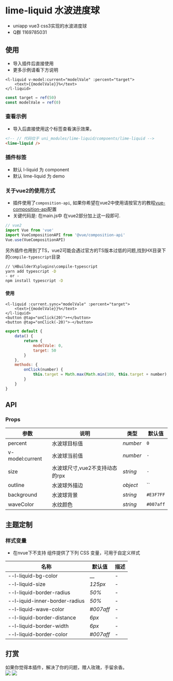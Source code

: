 # lime-liquid 水波进度球
- uniapp vue3 css3实现的水波进度球
- Q群 1169785031

## 使用
- 导入插件后直接使用
- 更多示例请看下方说明
```vue
<l-liquid v-model:current="modelVale" :percent="target">
	<text>{{modelVale}}%</text>
</l-liquid>
```
```js
const target = ref(50)
const modelVale = ref(0)
```

### 查看示例
- 导入后直接使用这个标签查看演示效果，
```html
<!-- // 代码位于 uni_modules/lime-liquid/compoents/lime-liquid -->
<lime-liquid />
```


### 插件标签
- 默认 l-liquid 为 component
- 默认 lime-liquid 为 demo

### 关于vue2的使用方式
- 插件使用了`composition-api`, 如果你希望在vue2中使用请按官方的教程[vue-composition-api](https://uniapp.dcloud.net.cn/tutorial/vue-composition-api.html)配置
- 关键代码是: 在main.js中 在vue2部分加上这一段即可.
```js
// vue2
import Vue from 'vue'
import VueCompositionAPI from '@vue/composition-api'
Vue.use(VueCompositionAPI)
```

另外插件也用到了TS，vue2可能会遇过官方的TS版本过低的问题,找到HX目录下的`compile-typescript`目录
```cmd
// \HBuilderX\plugins\compile-typescript
yarn add typescript -D
- or - 
npm install typescript -D
```

#### 使用

```vue
<l-liquid :current.sync="modelVale" :percent="target">
	<text>{{modelVale}}%</text>
</l-liquid>
<button @tap="onClick(20)">+</button>
<button @tap="onClick(-20)">-</button>
```
```js
export default {
	data() {
		return {
			modelVale: 0,
			target: 50
		}
	},
	methods: {
		onClick(number) {
			this.target = Math.max(Math.min(100, this.target + number), 0)
		}
	}
}
```

## API

### Props

| 参数                       | 说明                                                         | 类型             | 默认值       |
| --------------------------| ------------------------------------------------------------ | ---------------- | ------------ |
| percent                   | 水波球目标值                                                    | <em>number</em>  | `0`        |
| v-model:current           | 水波球当前值                                                    | <em>number</em>  | `-`        |
| size                      | 水波球尺寸,vue2不支持动态的rpx                                    | <em>string</em>  | `-`     |
| outline                   | 水波球外描边                                                    | <em>object</em>  | ``     |
| background                | 水波球背景                                                    | <em>string</em>  | `#E3F7FF`     |
| waveColor                 | 水纹颜色                                                    | <em>string</em>  | `#007aff`     |



## 主题定制

### 样式变量
- 在nvue下不支持
组件提供了下列 CSS 变量，可用于自定义样式

| 名称                              | 默认值                     | 描述 |
| --------------------------------- | -------------------------- | ---- |
| --l-liquid-bg-color        | __                     | -    |
| --l-liquid-size | _125px_                     | -    |
| --l-liquid-border-radius  | _50%_ | -    |
| --l-iquid-inner-border-radius       | _50%_  | -    |
| --l-liquid-wave-color     | _#007aff_                      | -    |
| --l-liquid-border-distance    | _6px_                      | -    |
| --l-liquid-border-width    | _6px_                      | -    |
| --l-liquid-border-color    | _#007aff_                      | -    |


## 打赏

如果你觉得本插件，解决了你的问题，赠人玫瑰，手留余香。  
![](https://testingcf.jsdelivr.net/gh/liangei/image@1.9/alipay.png)
![](https://testingcf.jsdelivr.net/gh/liangei/image@1.9/wpay.png)